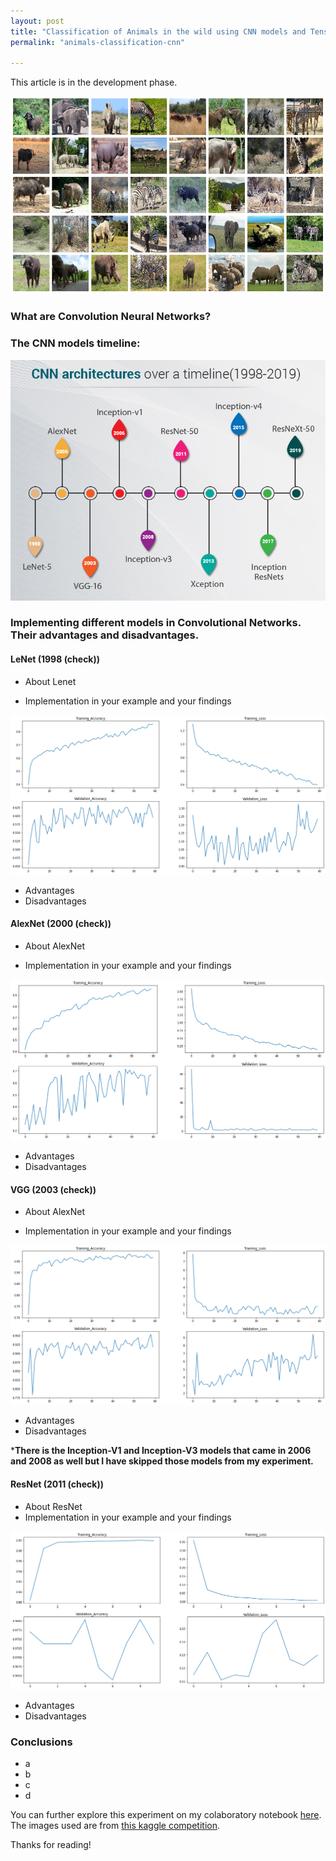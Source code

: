 ```yaml
---
layout: post
title: "Classification of Animals in the wild using CNN models and Tensorflow (Keras)"
permalink: "animals-classification-cnn"

---
```

This article is in the development phase.

<img src="/images/Animals_classification/animals_trainset.png"> 

### What are Convolution Neural Networks?

### The CNN models timeline:

<img src="/images/Animals_classification/CNN-Architecture-over-a-timeline.jpg"> 

### Implementing different models in Convolutional Networks. Their advantages and disadvantages.

#### LeNet (1998 (check))
* About Lenet

* Implementation in your example and your findings
<img src="/images/Animals_classification/lenet_output.png"> 

* Advantages
* Disadvantages

#### AlexNet (2000 (check))
* About AlexNet

* Implementation in your example and your findings
<img src="/images/Animals_classification/alexnet_output.png">

* Advantages
* Disadvantages

#### VGG (2003 (check))
* About AlexNet

* Implementation in your example and your findings
<img src="/images/Animals_classification/VGG_output.png">

* Advantages
* Disadvantages

***There is the Inception-V1 and Inception-V3 models that came in 2006 and 2008 as well but I have skipped those models from my experiment.**

#### ResNet (2011 (check))
* About ResNet
* Implementation in your example and your findings
<img src="/images/Animals_classification/Resnet_Output.png">

* Advantages
* Disadvantages

### Conclusions

* a
* b
* c
* d

You can further explore this experiment on my colaboratory notebook [here](https://www.google.com). The images used are from [this kaggle competition](https://www.google.com). 

Thanks for reading!
